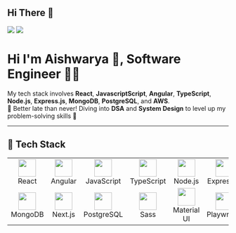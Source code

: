 ## Hi There 👋

<p align="left">
  <a href="mailto:Aishwarya_kahsyap04@gmail.com"><img src="https://img.shields.io/badge/Gmail-D14836?style=for-the-badge&logo=gmail&logoColor=white"/></a>
  <a href="https://www.linkedin.com/in/aishwaryasingh04/"><img src="https://img.shields.io/badge/LinkedIn-0077B5?style=for-the-badge&logo=linkedin&logoColor=white"/></a>
</p>

# Hi I'm Aishwarya 👋, Software Engineer 🧑‍💻

My tech stack involves  **React**, **JavascriptScript**, **Angular**, **TypeScript**, **Node.js**, **Express.js**, **MongoDB**, **PostgreSQL**, and **AWS**.  
🚀 Better late than never! Diving into **DSA** and **System Design** to level up my problem-solving skills 🌱

---

## 🚀 Tech Stack

<table>
  <tr>
    <td align="center"><img src="https://cdn.jsdelivr.net/gh/devicons/devicon/icons/react/react-original.svg" width="40"/><br/>React</td>
    <td align="center"><img src="https://cdn.jsdelivr.net/gh/devicons/devicon/icons/angularjs/angularjs-original.svg" width="40"/><br/>Angular</td>
    <td align="center"><img src="https://cdn.jsdelivr.net/gh/devicons/devicon/icons/javascript/javascript-original.svg" width="40"/><br/>JavaScript</td>
    <td align="center"><img src="https://cdn.jsdelivr.net/gh/devicons/devicon/icons/typescript/typescript-original.svg" width="40"/><br/>TypeScript</td>
    <td align="center"><img src="https://cdn.jsdelivr.net/gh/devicons/devicon/icons/nodejs/nodejs-original.svg" width="40"/><br/>Node.js</td>
    <td align="center"><img src="https://cdn.jsdelivr.net/gh/devicons/devicon/icons/express/express-original.svg" width="40"/><br/>Express.js</td>
  </tr>
  
  <tr>
    <td align="center"><img src="https://cdn.jsdelivr.net/gh/devicons/devicon/icons/mongodb/mongodb-original.svg" width="40"/><br/>MongoDB</td>
    <td align="center"><img src="https://cdn.jsdelivr.net/gh/devicons/devicon/icons/nextjs/nextjs-original.svg" width="40"/><br/>Next.js</td>
    <td align="center"><img src="https://cdn.jsdelivr.net/gh/devicons/devicon/icons/postgresql/postgresql-original.svg" width="40"/><br/>PostgreSQL</td>
    <td align="center"><img src="https://cdn.jsdelivr.net/gh/devicons/devicon/icons/sass/sass-original.svg" width="40"/><br/>Sass</td>
    <td align="center"><img src="https://cdn.jsdelivr.net/gh/devicons/devicon/icons/materialui/materialui-original.svg" width="40"/><br/>Material UI</td>
    <td align="center"><img src="https://playwright.dev/img/playwright-logo.svg" width="40"/><br/>Playwright</td>
  </tr>
</table>



